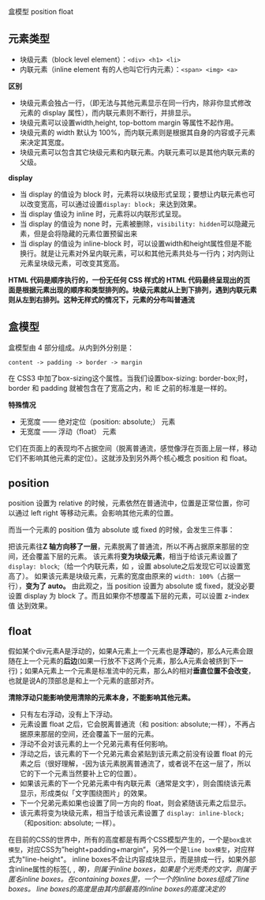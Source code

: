 盒模型
position
float
## 元素类型 ##
- 块级元素（block level element）：```<div> <h1> <li>```
- 内联元素（inline element 有的人也叫它行内元素）：```<span> <img> <a>```

**区别**

- 块级元素会独占一行，（即无法与其他元素显示在同一行内，除非你显式修改元素的 display 属性），而内联元素则不断行，并排显示。
- 块级元素可以设置width,height, top-bottom margin 等属性不起作用。
- 块级元素的 width 默认为 100%，而内联元素则是根据其自身的内容或子元素来决定其宽度。
- 块级元素可以包含其它块级元素和内联元素。内联元素可以是其他内联元素的父级。

**display**

- 当 display 的值设为 block 时，元素将以块级形式呈现；要想让内联元素也可以改变宽高，可以通过设置```display: block; ```来达到效果。
- 当 display 值设为 inline 时，元素将以内联形式呈现。
- 当 display 的值设为 none 时，元素被删除，```visibility: hidden```可以隐藏元素，但是会将隐藏的元素位置预留出来
- 当 display 的值设为 inline-block 时，可以设置width和height属性但是不能换行。就是让元素对外呈内联元素，可以和其他元素共处与一行内；对内则让元素呈块级元素，可改变其宽高。

**HTML 代码是顺序执行的，一份无任何 CSS 样式的 HTML 代码最终呈现出的页面是根据元素出现的顺序和类型排列的。块级元素就从上到下排列，遇到内联元素则从左到右排列。这种无样式的情况下，元素的分布叫普通流**

## 盒模型 ##
盒模型由 4 部分组成。从内到外分别是：

```content -> padding -> border -> margin```

在 CSS3 中加了box-sizing这个属性。当我们设置box-sizing: border-box;时，border 和 padding 就被包含在了宽高之内，和 IE 之前的标准是一样的。

**特殊情况**
- 无宽度 —— 绝对定位（position: absolute;） 元素
- 无宽度 —— 浮动（float） 元素

它们在页面上的表现均不占据空间（脱离普通流，感觉像浮在页面上层一样，移动它们不影响其他元素的定位）。这就涉及到另外两个核心概念 position 和 float。

## position ##
position 设置为 relative 的时候，元素依然在普通流中，位置是正常位置，你可以通过 left right 等移动元素。会影响其他元素的位置。

而当一个元素的 position 值为 absolute 或 fixed 的时候，会发生三件事：

把该元素往**Z 轴方向移了一层**，元素脱离了普通流，所以不再占据原来那层的空间，还会覆盖下层的元素。
该元素将**变为块级元素**，相当于给该元素设置了 ```display: block```;（给一个内联元素，如 <span> ，设置 absolute之后发现它可以设置宽高了）。
如果该元素是块级元素，元素的宽度由原来的 ```width: 100%```（占据一行），**变为了 auto。**
由此观之，当 position 设置为 absolute 或 fixed，就没必要设置 display 为 block 了。而且如果你不想覆盖下层的元素，可以设置 z-index 值 达到效果。

## float ##

假如某个div元素A是浮动的，如果A元素上一个元素也是**浮动**的，那么A元素会跟随在上一个元素的**后边**(如果一行放不下这两个元素，那么A元素会被挤到下一行)；如果A元素上一个元素是标准流中的元素，那么A的相对**垂直位置不会改变**，也就是说A的顶部总是和上一个元素的底部对齐。

**清除浮动只能影响使用清除的元素本身，不能影响其他元素。**

- 只有左右浮动，没有上下浮动。
- 元素设置 float 之后，它会脱离普通流（和 position: absolute;一样），不再占据原来那层的空间，还会覆盖下一层的元素。
- 浮动不会对该元素的上一个兄弟元素有任何影响。
- 浮动之后，该元素的下一个兄弟元素会紧贴到该元素之前没有设置 float 的元素之后（很好理解，-因为该元素脱离普通流了，或者说不在这一层了，所以它的下一个元素当然要补上它的位置）。
- 如果该元素的下一个兄弟元素中有内联元素（通常是文字），则会围绕该元素显示，形成类似「文字围绕图片」的效果。
- 下一个兄弟元素如果也设置了同一方向的 float，则会紧随该元素之后显示。
- 该元素将变为块级元素，相当于给该元素设置了 ```display: inline-block;```（和position: absolute; 一样）。

在目前的CSS的世界中，所有的高度都是有两个CSS模型产生的，一个是```box盒状模型```，对应CSS为”height+padding+margin“，另外一个是```line box模型```，对应样式为"line-height"。
inline boxes不会让内容成块显示，而是排成一行，如果外部含inline属性的标签(<span>, <a>, <cite>等)，则属于inline boxes，如果是个光秃秃的文字，则属于匿名inline boxes。在containing boxes里，一个一个的inline boxes组成了line boxes。
line boxes的高度是由其内部最高的inline boxes的高度决定的